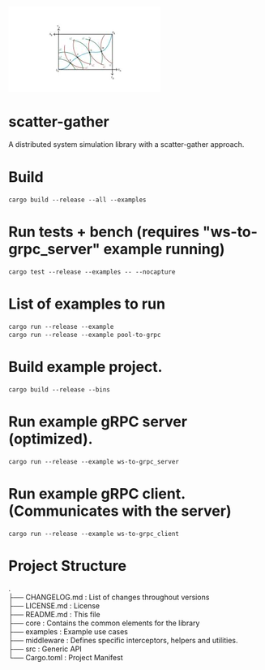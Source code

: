 ![Edgeworth](Untitled.png "Edgeworth cage.")
# scatter-gather
A distributed system simulation library with a scatter-gather approach.

# Build
```
cargo build --release --all --examples
```
# Run tests + bench (requires "ws-to-grpc_server" example running)
```
cargo test --release --examples -- --nocapture
```
# List of examples to run
```
cargo run --release --example
cargo run --release --example pool-to-grpc
```
# Build example project.
```
cargo build --release --bins
```
# Run example gRPC server (optimized).
```
cargo run --release --example ws-to-grpc_server
```
# Run example gRPC client. (Communicates with the server)
```
cargo run --release --example ws-to-grpc_client
```

# Project Structure
.\
├── CHANGELOG.md    : List of changes throughout versions\
├── LICENSE.md      : License\
├── README.md       : This file\
├── core            : Contains the common elements for the library\
├── examples        : Example use cases\
├── middleware      : Defines specific interceptors, helpers and utilities.\
├── src             : Generic API\
└── Cargo.toml      : Project Manifest
